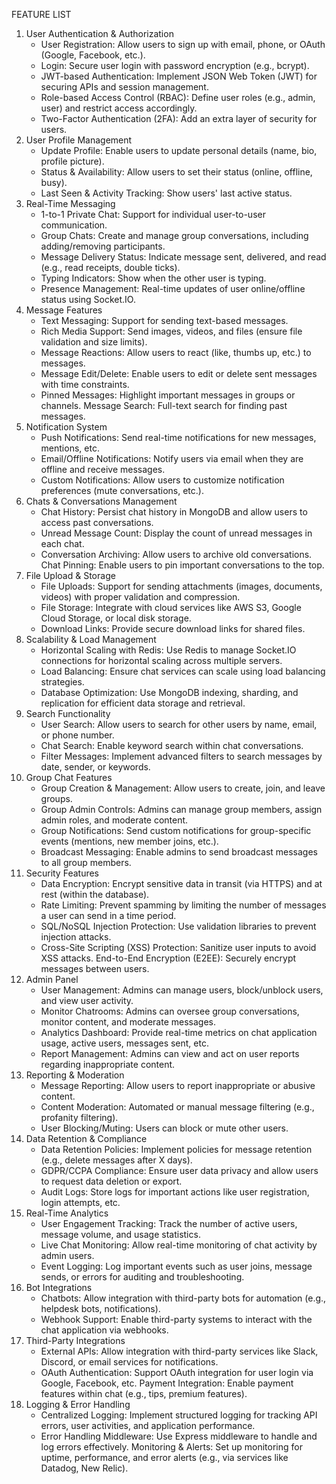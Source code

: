 FEATURE LIST

1. User Authentication & Authorization
    - User Registration: Allow users to sign up with email, phone, or OAuth (Google, Facebook, etc.).
    - Login: Secure user login with password encryption (e.g., bcrypt).
    - JWT-based Authentication: Implement JSON Web Token (JWT) for securing APIs and session management.
    - Role-based Access Control (RBAC): Define user roles (e.g., admin, user) and restrict access accordingly.
    - Two-Factor Authentication (2FA): Add an extra layer of security for users.
2. User Profile Management
    - Update Profile: Enable users to update personal details (name, bio, profile picture).
    - Status & Availability: Allow users to set their status (online, offline, busy).
    - Last Seen & Activity Tracking: Show users' last active status.
3. Real-Time Messaging
    - 1-to-1 Private Chat: Support for individual user-to-user communication.
    - Group Chats: Create and manage group conversations, including adding/removing participants.
    - Message Delivery Status: Indicate message sent, delivered, and read (e.g., read receipts, double ticks).
    - Typing Indicators: Show when the other user is typing.
    - Presence Management: Real-time updates of user online/offline status using Socket.IO.
4. Message Features
    - Text Messaging: Support for sending text-based messages.
    - Rich Media Support: Send images, videos, and files (ensure file validation and size limits).
    - Message Reactions: Allow users to react (like, thumbs up, etc.) to messages.
    - Message Edit/Delete: Enable users to edit or delete sent messages with time constraints.
    - Pinned Messages: Highlight important messages in groups or channels. Message Search: Full-text search for finding past messages.
5. Notification System
    - Push Notifications: Send real-time notifications for new messages, mentions, etc.
    - Email/Offline Notifications: Notify users via email when they are offline and receive messages.
    - Custom Notifications: Allow users to customize notification preferences (mute conversations, etc.).
6. Chats & Conversations Management
    - Chat History: Persist chat history in MongoDB and allow users to access past conversations.
    - Unread Message Count: Display the count of unread messages in each chat.
    - Conversation Archiving: Allow users to archive old conversations. Chat Pinning: Enable users to pin important conversations to the top.
7. File Upload & Storage
    - File Uploads: Support for sending attachments (images, documents, videos) with proper validation and compression.
    - File Storage: Integrate with cloud services like AWS S3, Google Cloud Storage, or local disk storage.
    - Download Links: Provide secure download links for shared files.
8. Scalability & Load Management
    - Horizontal Scaling with Redis: Use Redis to manage Socket.IO connections for horizontal scaling across multiple servers.
    - Load Balancing: Ensure chat services can scale using load balancing strategies.
    - Database Optimization: Use MongoDB indexing, sharding, and replication for efficient data storage and retrieval.
9. Search Functionality
    - User Search: Allow users to search for other users by name, email, or phone number.
    - Chat Search: Enable keyword search within chat conversations.
    - Filter Messages: Implement advanced filters to search messages by date, sender, or keywords.
10. Group Chat Features
    - Group Creation & Management: Allow users to create, join, and leave groups.
    - Group Admin Controls: Admins can manage group members, assign admin roles, and moderate content.
    - Group Notifications: Send custom notifications for group-specific events (mentions, new member joins, etc.).
    - Broadcast Messaging: Enable admins to send broadcast messages to all group members.
11. Security Features
    - Data Encryption: Encrypt sensitive data in transit (via HTTPS) and at rest (within the database).
    - Rate Limiting: Prevent spamming by limiting the number of messages a user can send in a time period.
    - SQL/NoSQL Injection Protection: Use validation libraries to prevent injection attacks.
    - Cross-Site Scripting (XSS) Protection: Sanitize user inputs to avoid XSS attacks. End-to-End Encryption (E2EE): Securely encrypt messages between users.
12. Admin Panel
    - User Management: Admins can manage users, block/unblock users, and view user activity.
    - Monitor Chatrooms: Admins can oversee group conversations, monitor content, and moderate messages.
    - Analytics Dashboard: Provide real-time metrics on chat application usage, active users, messages sent, etc.
    - Report Management: Admins can view and act on user reports regarding inappropriate content.
13. Reporting & Moderation
    - Message Reporting: Allow users to report inappropriate or abusive content.
    - Content Moderation: Automated or manual message filtering (e.g., profanity filtering).
    - User Blocking/Muting: Users can block or mute other users.
14. Data Retention & Compliance
    - Data Retention Policies: Implement policies for message retention (e.g., delete messages after X days).
    - GDPR/CCPA Compliance: Ensure user data privacy and allow users to request data deletion or export.
    - Audit Logs: Store logs for important actions like user registration, login attempts, etc.
15. Real-Time Analytics
    - User Engagement Tracking: Track the number of active users, message volume, and usage statistics.
    - Live Chat Monitoring: Allow real-time monitoring of chat activity by admin users.
    - Event Logging: Log important events such as user joins, message sends, or errors for auditing and troubleshooting.
16. Bot Integrations
    - Chatbots: Allow integration with third-party bots for automation (e.g., helpdesk bots, notifications).
    - Webhook Support: Enable third-party systems to interact with the chat application via webhooks.
17. Third-Party Integrations
    - External APIs: Allow integration with third-party services like Slack, Discord, or email services for notifications.
    - OAuth Authentication: Support OAuth integration for user login via Google, Facebook, etc. Payment Integration: Enable payment features within chat (e.g., tips, premium features).
18. Logging & Error Handling
    - Centralized Logging: Implement structured logging for tracking API errors, user activities, and application performance.
    - Error Handling Middleware: Use Express middleware to handle and log errors effectively. Monitoring & Alerts: Set up monitoring for uptime, performance, and error alerts (e.g., via services like Datadog, New Relic).
